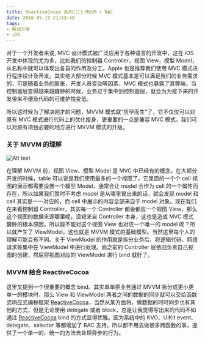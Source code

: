 ```yaml
---
title: ReactiveCocoa 系列(三) MVVM + RAC
date: 2016-05-15 21:53:45
tags:
- 移动开发
- iOS
---
```

对于一个开发者来说, MVC 设计模式被广泛应用于各种语言的开发中，这在 iOS 开发中体现的尤为多，比如我们的控制器 Controller，视图 View，模型 Model，从名称中就可以体现出各自的作用及分工，Apple 也是推荐我们使用 MVC 模式进行程序设计及开发。其实绝大部分时候 MVC 模式基本是可以满足我们的业务需求的，可是随着业务的膨胀，开发人员变动等因素，MVC 模式也暴露了其弊端，当控制器层变得越来越臃肿的时候，业务过于集中到控制器层，就会为为接下来的开发带来不便及代码的可维护性变低。

所以这时候为了解决刚才的问题，MVVM 模式就“应孕而生”了，它不仅仅可以对原有 MVC 模式进行代码上的优化瘦身，更重要的一点是兼容 MVC 模式，我们可以对原有项目必要的地方进行 MVVM 模式的升级。

<!-- more -->
 
### 关于 MVVM 的理解
 
![Alt text](/assets/blogImg/mvvm_1.jpeg)

在理解 MVVM 前，视图 View、模型 Model 是 MVC 中已经有的概念。在大部分开发的时候，table 可以说是我们使用最多的一个视图了，它里面的一个个 cell 视图的展示都需要设置一个模型 Model，通常会让 model 会作为 cell 的一个属性而存在，所以如果我们暂时不考虑 model 是从哪里冒出来的话，就会发现 model 和 cell 其实是一一对应的，而 cell 中展示的内容全部来自于 model 对象。现在我们在来看控制器 Controller，其实每一个 Controller 都会都应一个视图 View，那么这个视图的数据来源哪里呢，没错来自 Controller 本身，这也是造成 MVC  模式臃肿的根本原因，所以能不能对这个视图 View 也对应一个唯一的 model 呢？所以就产生了 ViewModel，这也就是 MVVM 模式的基础模型。当然这里每个人的理解可能会有不同。关于 ViewModel 的作用就是拆分业务后，将逻辑代码、网络请求等集中在 ViewModel 中进行处理。而之前的 Controller 层依旧负责自己视图的创建，然后将视图对应的 ViewModel 进行 bind 就好了。

### MVVM 结合 ReactiveCocoa

这里又提到一个很重要的概念 bind。其实单单把业务通过 MVVM 拆分成更小更单一的模块时，那么 View 和 ViewModel 两者之间的数据的同步就可以交给函数式响应式编程框架 [ReactiveCocoa](https://github.com/ReactiveCocoa/ReactiveCocoa)，当然从某方面将，做数据的时时同步也有其他的方式，但是无论使用 delegate 或者 block，总是让我觉得写出来的代码不如通过 [ReactiveCocoa](https://github.com/ReactiveCocoa/ReactiveCocoa) bind 的方式显得优雅。因为系统中的 KVO、UIKit event、delegate、selector 等都增加了 RAC 支持，所以都不用去做很多跨函数的事，提供了一个单一的、统一的方法去处理异步的行为。











